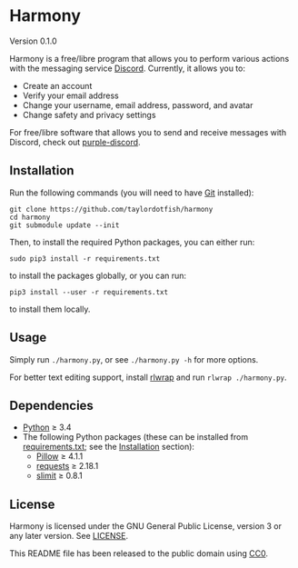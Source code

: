Harmony
=======

Version 0.1.0

Harmony is a free/libre program that allows you to perform various actions with
the messaging service [Discord]. Currently, it allows you to:

* Create an account
* Verify your email address
* Change your username, email address, password, and avatar
* Change safety and privacy settings

For free/libre software that allows you to send and receive messages with
Discord, check out [purple-discord].

[Discord]: https://en.wikipedia.org/wiki/Discord_(software)
[purple-discord]: https://github.com/EionRobb/purple-discord


Installation
------------

Run the following commands (you will need to have [Git] installed):

```
git clone https://github.com/taylordotfish/harmony
cd harmony
git submodule update --init
```

Then, to install the required Python packages, you can either run:

```
sudo pip3 install -r requirements.txt
```

to install the packages globally, or you can run:

```
pip3 install --user -r requirements.txt
```

to install them locally.

[Git]: https://git-scm.com


Usage
-----

Simply run ``./harmony.py``, or see ``./harmony.py -h`` for more options.

For better text editing support, install [rlwrap] and run
``rlwrap ./harmony.py``.

[rlwrap]: https://github.com/hanslub42/rlwrap


Dependencies
------------

* [Python] ≥ 3.4
* The following Python packages (these can be installed from
  [requirements.txt](requirements.txt); see the [Installation] section):
  - [Pillow] ≥ 4.1.1
  - [requests] ≥ 2.18.1
  - [slimit] ≥ 0.8.1

[Installation]: #installation
[Python]: https://www.python.org/
[Pillow]: https://pypi.python.org/pypi/Pillow/
[requests]: https://pypi.python.org/pypi/requests/
[slimit]: https://pypi.python.org/pypi/slimit/


License
-------

Harmony is licensed under the GNU General Public License, version 3 or any
later version. See [LICENSE].

This README file has been released to the public domain using [CC0].

[LICENSE]: LICENSE
[CC0]: https://creativecommons.org/publicdomain/zero/1.0/
